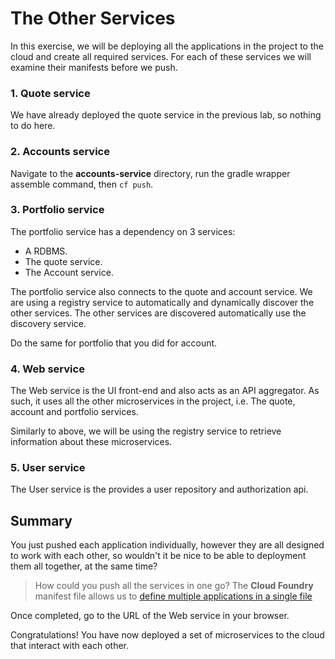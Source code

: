 # The Other Services

In this exercise, we will be deploying all the applications in the project to the cloud and create all required services. For each of these services we will examine their manifests before we push.

### 1. Quote service
We have already deployed the quote service in the previous lab, so nothing to do here.

### 2. Accounts service
Navigate to the **accounts-service** directory, run the gradle wrapper assemble command, then `cf push`.

### 3. Portfolio service

The portfolio service has a dependency on 3 services:

- A RDBMS.
- The quote service.
- The Account service.

The portfolio service also connects to the quote and account service. We are using a registry service to automatically and dynamically discover the other services. The other services are discovered automatically use the discovery service.

Do the same for portfolio that you did for account.

### 4. Web service
The Web service is the UI front-end and also acts as an API aggregator. As such, it uses all the other microservices in the project, i.e. The quote, account and portfolio services.

Similarly to above, we will be using the registry service to retrieve information about these microservices.

### 5. User service
The User service is the provides a user repository and authorization api.

## Summary

You just pushed each application individually, however they are all designed to work with each other, so wouldn't it be nice to be able to deployment them all together, at the same time?

> How could you push all the services in one go?
> The **Cloud Foundry** manifest file allows us to [define multiple applications in a single file](http://docs.pivotal.io/pivotalcf/devguide/deploy-apps/manifest.html#multi-apps)

Once completed, go to the URL of the Web service in your browser.

Congratulations! You have now deployed a set of microservices to the cloud that interact with each other.

